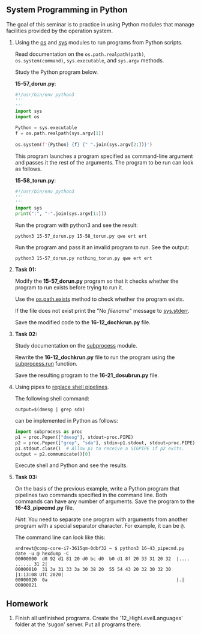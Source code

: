 System Programming in Python
---

The goal of this seminar is to practice in using Python modules that manage
facilities provided by the operation system. 

1. Using the [os](https://docs.python.org/3/library/os.html) and
   [sys](https://docs.python.org/3/library/sys.html) modules to run programs from Python scripts.

   Read documentation on the `os.path.realpath(path)`, `os.system(command)`,
   `sys.executable`, and `sys.argv` methods.

   Study the Python program below.

   __15-57_dorun.py__:

   ```python
   #!/usr/bin/env python3
   '''
   ''' 
   import sys
   import os

   Python = sys.executable
   f = os.path.realpath(sys.argv[1])
    
   os.system(f'{Python} {f} {" ".join(sys.argv[2:])}')
   ```

   This program launches a program specified as command-line argument and passes it the
   rest of the arguments. The program to be run can look as follows.

   __15-58_torun.py__:

   ```python
   #!/usr/bin/env python3
   '''
   '''
   import sys
   print(":", "-".join(sys.argv[1:]))
   ```

   Run the program with python3 and see the result:

       python3 15-57_dorun.py 15-58_torun.py qwe ert ert

   Run the program and pass it an invalid program to run. See the output:

       python3 15-57_dorun.py nothing_torun.py qwe ert ert

2. __Task 01:__

   Modify the __15-57_dorun.py__ program so that it checks whether the program to run exists
   before trying to run it.

   Use the [os.path.exists](https://docs.python.org/3/library/os.path.html#os.path.exists)
   method to check whether the program exists.

   If the file does not exist print the "No _filename_" message to
   [sys.stderr](https://docs.python.org/3/library/sys.html?sys.stderr).

   Save the modified code to the __16-12_dochkrun.py__ file.

3. __Task 02:__

   Study documentation on the [subprocess](https://docs.python.org/3/library/subprocess.html) module.

   Rewrite the __16-12_dochkrun.py__ file to run the program using the
   [subprocess.run](https://docs.python.org/3/library/subprocess.html#subprocess.run) function.

   Save the resulting program to the __16-21_dosubrun.py__ file.

4. Using pipes to [replace shell pipelines](
   https://docs.python.org/3.8/library/subprocess.html?highlight=subprocess#replacing-shell-pipeline).

   The following shell command:
   
       output=$(dmesg | grep sda)

   can be implemented in Python as follows:

   ```python
   import subprocess as proc
   p1 = proc.Popen(["dmesg"], stdout=proc.PIPE)
   p2 = proc.Popen(["grep", "sda"], stdin=p1.stdout, stdout=proc.PIPE)
   p1.stdout.close()  # Allow p1 to receive a SIGPIPE if p2 exits.
   output = p2.communicate()[0]
   ```

   Execute shell and Python and see the results.

5. __Task 03:__

   On the basis of the previous example, write a Python program that pipelines two commands
   specified in the command line. Both commands can have any number of arguments.
   Save the program to the __16-43_pipecmd.py__ file.

   _Hint_: You need to separate one program with arguments from another program with a
   special separator character. For example, it can be `@`.

   The command line can look like this:  

       andrewt@comp-core-i7-3615qm-0dbf32 ~ $ python3 16-43_pipecmd.py date -u @ hexdump -C
       00000000  d0 92 d1 81 20 d0 bc d0  b0 d1 8f 20 33 31 20 32  |.... ...... 31 2|
       00000010  31 3a 31 33 3a 30 38 20  55 54 43 20 32 30 32 30  |1:13:08 UTC 2020|
       00000020  0a                                                |.|
       00000021

## Homework

1. Finish all unfinished programs.
   Create the '12_HighLevelLanguages' folder at the 'sugon' server.
   Put all programs there.

